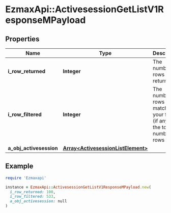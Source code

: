# EzmaxApi::ActivesessionGetListV1ResponseMPayload

## Properties

| Name | Type | Description | Notes |
| ---- | ---- | ----------- | ----- |
| **i_row_returned** | **Integer** | The number of rows returned |  |
| **i_row_filtered** | **Integer** | The number of rows matching your filters (if any) or the total number of rows |  |
| **a_obj_activesession** | [**Array&lt;ActivesessionListElement&gt;**](ActivesessionListElement.md) |  |  |

## Example

```ruby
require 'Ezmaxapi'

instance = EzmaxApi::ActivesessionGetListV1ResponseMPayload.new(
  i_row_returned: 100,
  i_row_filtered: 533,
  a_obj_activesession: null
)
```

